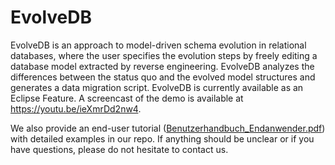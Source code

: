 # EvolveDB
EvolveDB is an approach to model-driven schema evolution in relational databases, where the user specifies the evolution steps by freely editing a database model extracted by reverse engineering. EvolveDB analyzes the differences between the status quo and the evolved model structures and generates a data migration script. EvolveDB is currently available as an Eclipse Feature.
A screencast of the demo is available at https://youtu.be/ieXmrDd2nw4. 

We also provide an end-user tutorial ([Benutzerhandbuch_Endanwender.pdf](https://github.com/tekw24/evolveDB/files/9417273/Benutzerhandbuch_Endanwender.pdf))  with detailed examples in our repo. If anything should be unclear or if you have questions, please do not hesitate to contact us.

